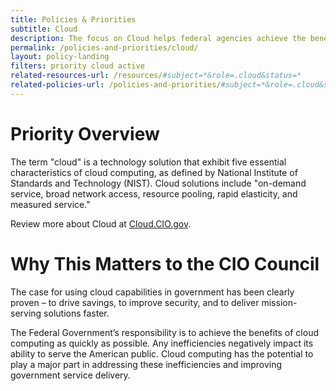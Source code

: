 ```yaml
---
title: Policies & Priorities
subtitle: Cloud
description: The focus on Cloud helps federal agencies achieve the benefits of cloud computing as quickly as possible.
permalink: /policies-and-priorities/cloud/
layout: policy-landing
filters: priority cloud active
related-resources-url: /resources/#subject=*&role=.cloud&status=*
related-policies-url: /policies-and-priorities/#subject=*&role=.cloud&status=*
---
```


# Priority Overview #
The term "cloud" is a technology solution that exhibit five essential characteristics of cloud computing, as defined by National Institute of Standards and Technology (NIST). Cloud solutions include "on-demand service, broad network access, resource pooling, rapid elasticity, and measured service."

Review more about Cloud at [Cloud.CIO.gov](https://cloud.cio.gov/).

# Why This Matters to the CIO Council #
The case for using cloud capabilities in government has been clearly proven – to drive savings, to improve security, and to deliver mission-serving solutions faster.

The Federal Government’s responsibility is to achieve the benefits of cloud computing as quickly as possible. Any inefficiencies negatively impact its ability to serve the American public. Cloud computing has the potential to play a major part in addressing these inefficiencies and improving government service delivery.
&nbsp;
